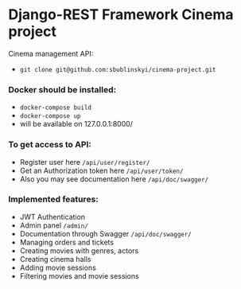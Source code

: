 # Django-REST Framework Cinema project

Cinema management API:
- `git clone git@github.com:sbublinskyi/cinema-project.git`

### Docker should be installed:
- `docker-compose build`
- `docker-compose up`
- will be available on 127.0.0.1:8000/

### To get access to API:
- Register user here `/api/user/register/`
- Get an Authorization token here `/api/user/token/`
- Also you may see documentation here `/api/doc/swagger/`

### Implemented features:
- JWT Authentication
- Admin panel `/admin/`
- Documentation through Swagger `/api/doc/swagger/`
- Managing orders and tickets
- Creating movies with genres, actors
- Creating cinema halls
- Adding movie sessions
- Filtering movies and movie sessions